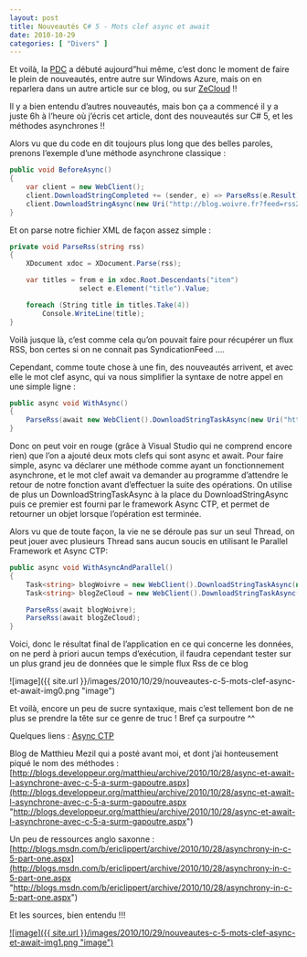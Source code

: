 ```yaml
---
layout: post
title: Nouveautés C# 5 - Mots clef async et await
date: 2010-10-29
categories: [ "Divers" ]
---
```


Et voilà, la [PDC](http://player.microsoftpdc.com/session) a débuté aujourd”hui même, c’est donc le moment de faire le plein de nouveautés, entre autre sur Windows Azure, mais on en reparlera dans un autre article sur ce blog, ou sur [ZeCloud](http://zecloud.fr) !!

Il y a bien entendu d’autres nouveautés, mais bon ça a commencé il y a juste 6h à l’heure où j’écris cet article, dont des nouveautés sur C# 5, et les méthodes asynchrones !!

Alors vu que du code en dit toujours plus long que des belles paroles, prenons l’exemple d’une méthode asynchrone classique :

```csharp
public void BeforeAsync()
{
    var client = new WebClient();
    client.DownloadStringCompleted += (sender, e) => ParseRss(e.Result);
    client.DownloadStringAsync(new Uri("http://blog.woivre.fr?feed=rss2"));
}
```

Et on parse notre fichier XML de façon assez simple :

```csharp
private void ParseRss(string rss)
{
    XDocument xdoc = XDocument.Parse(rss);

    var titles = from e in xdoc.Root.Descendants("item")
                 select e.Element("title").Value;

    foreach (String title in titles.Take(4))
        Console.WriteLine(title);
}
```

Voilà jusque là, c’est comme cela qu’on pouvait faire pour récupérer un flux RSS, bon certes si on ne connait pas SyndicationFeed ….

Cependant, comme toute chose à une fin, des nouveautés arrivent, et avec elle le mot clef async, qui va nous simplifier la syntaxe de notre appel en une simple ligne :

```csharp
public async void WithAsync()
{
    ParseRss(await new WebClient().DownloadStringTaskAsync(new Uri("http://blog.woivre.fr?feed=rss2")));
}
```

Donc on peut voir en rouge (grâce à Visual Studio qui ne comprend encore rien) que l’on a ajouté deux mots clefs qui sont async et await. Pour faire simple, async va déclarer une méthode comme ayant un fonctionnement asynchrone, et le mot clef await va demander au programme d’attendre le retour de notre fonction avant d’effectuer la suite des opérations. On utilise de plus un DownloadStringTaskAsync à la place du DownloadStringAsync puis ce premier est fourni par le framework Async CTP, et permet de retourner un objet lorsque l’opération est terminée.

Alors vu que de toute façon, la vie ne se déroule pas sur un seul Thread, on peut jouer avec plusieurs Thread sans aucun soucis en utilisant le Parallel Framework et Async CTP:

```csharp
public async void WithAsyncAndParallel()
{
    Task<string> blogWoivre = new WebClient().DownloadStringTaskAsync(new Uri("http://blog.woivre.fr?feed=rss2"));
    Task<string> blogZeCloud = new WebClient().DownloadStringTaskAsync(new Uri("http://www.zecloud.fr/syndication.axd"));

    ParseRss(await blogWoivre);
    ParseRss(await blogZeCloud);
}
```


Voici, donc le résultat final de l’application en ce qui concerne les données, on ne perd à priori aucun temps d’exécution, il faudra cependant tester sur un plus grand jeu de données que le simple flux Rss de ce blog

![image]({{ site.url }}/images/2010/10/29/nouveautes-c-5-mots-clef-async-et-await-img0.png "image")

Et voilà, encore un peu de sucre syntaxique, mais c’est tellement bon de ne plus se prendre la tête sur ce genre de truc ! Bref ça surpoutre ^^

Quelques liens : [Async CTP](http://msdn.microsoft.com/en-us/vstudio/async.aspx)

Blog de Matthieu Mezil qui a posté avant moi, et dont j’ai honteusement piqué le nom des méthodes : [http://blogs.developpeur.org/matthieu/archive/2010/10/28/async-et-await-l-asynchrone-avec-c-5-a-surm-gapoutre.aspx](http://blogs.developpeur.org/matthieu/archive/2010/10/28/async-et-await-l-asynchrone-avec-c-5-a-surm-gapoutre.aspx "http://blogs.developpeur.org/matthieu/archive/2010/10/28/async-et-await-l-asynchrone-avec-c-5-a-surm-gapoutre.aspx")

Un peu de ressources anglo saxonne : [http://blogs.msdn.com/b/ericlippert/archive/2010/10/28/asynchrony-in-c-5-part-one.aspx](http://blogs.msdn.com/b/ericlippert/archive/2010/10/28/asynchrony-in-c-5-part-one.aspx "http://blogs.msdn.com/b/ericlippert/archive/2010/10/28/asynchrony-in-c-5-part-one.aspx")

Et les sources, bien entendu !!!

[![image]({{ site.url }}/images/2010/10/29/nouveautes-c-5-mots-clef-async-et-await-img1.png "image")](http://cid-27033cda87e10205.office.live.com/self.aspx/Blog/Demo.AsyncAwait.zip)